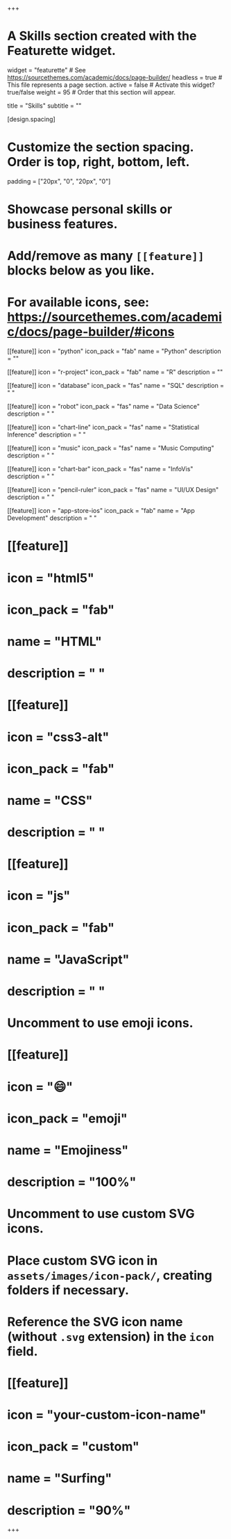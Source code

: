 +++
# A Skills section created with the Featurette widget.
widget = "featurette"  # See https://sourcethemes.com/academic/docs/page-builder/
headless = true  # This file represents a page section.
active = false  # Activate this widget? true/false
weight = 95  # Order that this section will appear.

title = "Skills"
subtitle = ""

[design.spacing]
  # Customize the section spacing. Order is top, right, bottom, left.
  padding = ["20px", "0", "20px", "0"]

# Showcase personal skills or business features.
# 
# Add/remove as many `[[feature]]` blocks below as you like.
# 
# For available icons, see: https://sourcethemes.com/academic/docs/page-builder/#icons

[[feature]]
  icon = "python"
  icon_pack = "fab"
  name = "Python"
  description = ""

[[feature]]
  icon = "r-project"
  icon_pack = "fab"
  name = "R"
  description = ""
  
[[feature]]
  icon = "database"
  icon_pack = "fas"
  name = "SQL"
  description = " "

[[feature]]
  icon = "robot"
  icon_pack = "fas"
  name = "Data Science"
  description = " "
  
[[feature]]
  icon = "chart-line"
  icon_pack = "fas"
  name = "Statistical Inference"
  description = " "

[[feature]]
  icon = "music"
  icon_pack = "fas"
  name = "Music Computing"
  description = " "

[[feature]]
  icon = "chart-bar"
  icon_pack = "fas"
  name = "InfoVis"
  description = " "

[[feature]]
  icon = "pencil-ruler"
  icon_pack = "fas"
  name = "UI/UX Design"
  description = " "
  
[[feature]]
  icon = "app-store-ios"
  icon_pack = "fab"
  name = "App Development"
  description = " "

# [[feature]]
#   icon = "html5"
#   icon_pack = "fab"
#   name = "HTML"
#   description = " "

# [[feature]]
#   icon = "css3-alt"
#   icon_pack = "fab"
#   name = "CSS"
#   description = " "

# [[feature]]
#   icon = "js"
#   icon_pack = "fab"
#   name = "JavaScript"
#   description = " "

# Uncomment to use emoji icons.
# [[feature]]
#  icon = ":smile:"
#  icon_pack = "emoji"
#  name = "Emojiness"
#  description = "100%"  

# Uncomment to use custom SVG icons.
# Place custom SVG icon in `assets/images/icon-pack/`, creating folders if necessary.
# Reference the SVG icon name (without `.svg` extension) in the `icon` field.
# [[feature]]
#  icon = "your-custom-icon-name"
#  icon_pack = "custom"
#  name = "Surfing"
#  description = "90%"

+++
